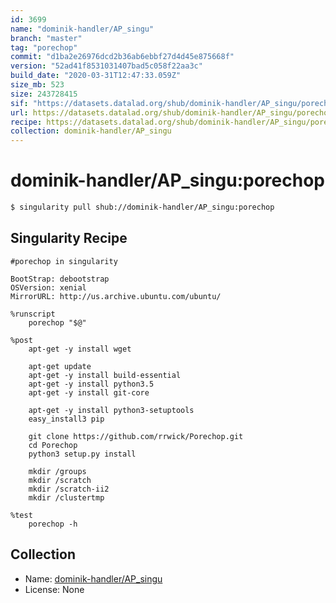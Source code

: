 ```yaml
---
id: 3699
name: "dominik-handler/AP_singu"
branch: "master"
tag: "porechop"
commit: "d1ba2e26976dcd2b36ab6ebbf27d4d45e875668f"
version: "52ad41f8531031407bad5c058f22aa3c"
build_date: "2020-03-31T12:47:33.059Z"
size_mb: 523
size: 243728415
sif: "https://datasets.datalad.org/shub/dominik-handler/AP_singu/porechop/2020-03-31-d1ba2e26-52ad41f8/52ad41f8531031407bad5c058f22aa3c.simg"
url: https://datasets.datalad.org/shub/dominik-handler/AP_singu/porechop/2020-03-31-d1ba2e26-52ad41f8/
recipe: https://datasets.datalad.org/shub/dominik-handler/AP_singu/porechop/2020-03-31-d1ba2e26-52ad41f8/Singularity
collection: dominik-handler/AP_singu
---
```


# dominik-handler/AP_singu:porechop

```bash
$ singularity pull shub://dominik-handler/AP_singu:porechop
```

## Singularity Recipe

```singularity
#porechop in singularity

BootStrap: debootstrap
OSVersion: xenial
MirrorURL: http://us.archive.ubuntu.com/ubuntu/

%runscript
    porechop "$@"

%post
    apt-get -y install wget

    apt-get update
    apt-get -y install build-essential
    apt-get -y install python3.5
    apt-get -y install git-core 

    apt-get -y install python3-setuptools
    easy_install3 pip

    git clone https://github.com/rrwick/Porechop.git
    cd Porechop
    python3 setup.py install
   
    mkdir /groups
    mkdir /scratch
    mkdir /scratch-ii2
    mkdir /clustertmp

%test
    porechop -h
```

## Collection

 - Name: [dominik-handler/AP_singu](https://github.com/dominik-handler/AP_singu)
 - License: None

